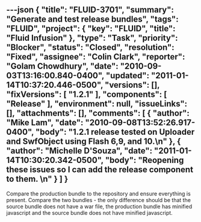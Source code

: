 ---json
{
  "title": "FLUID-3701",
  "summary": "Generate and test release bundles",
  "tags": "FLUID",
  "project": {
    "key": "FLUID",
    "title": "Fluid Infusion"
  },
  "type": "Task",
  "priority": "Blocker",
  "status": "Closed",
  "resolution": "Fixed",
  "assignee": "Colin Clark",
  "reporter": "Golam Chowdhury",
  "date": "2010-09-03T13:16:00.840-0400",
  "updated": "2011-01-14T10:37:20.446-0500",
  "versions": [],
  "fixVersions": [
    "1.2.1"
  ],
  "components": [
    "Release"
  ],
  "environment": null,
  "issueLinks": [],
  "attachments": [],
  "comments": [
    {
      "author": "Mike Lam",
      "date": "2010-09-08T13:52:26.917-0400",
      "body": "1.2.1 release tested on Uploader and SwfObject using Flash 6,9, and 10.\n"
    },
    {
      "author": "Michelle D'Souza",
      "date": "2011-01-14T10:30:20.342-0500",
      "body": "Reopening these issues so I can add the release component to them.&#x20;\n"
    }
  ]
}
---
Compare the production bundle to the repository and ensure everything is present. Compare the two bundles - the only difference should be that the source bundle does not have a war file, the production bundle has minified javascript and the source bundle does not have minified javascript.&#x20;

        